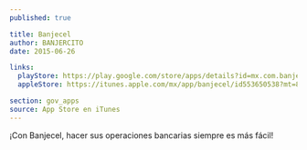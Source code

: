 ```yaml
---
published: true

title: Banjecel
author: BANJERCITO
date: 2015-06-26

links:
  playStore: https://play.google.com/store/apps/details?id=mx.com.banjercito.model.common.VTUserApplicationBJCTMB
  appleStore: https://itunes.apple.com/mx/app/banjecel/id553650538?mt=8

section: gov_apps
source: App Store en iTunes
---
```

¡Con Banjecel, hacer sus operaciones bancarias siempre es más fácil!
